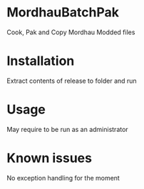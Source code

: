 # MordhauBatchPak
Cook, Pak and Copy Mordhau Modded files

# Installation
Extract contents of release to folder and run

# Usage
May require to be run as an administrator

# Known issues
No exception handling for the moment
